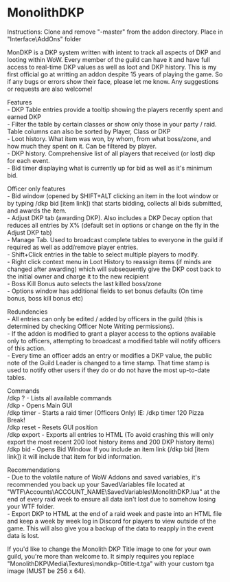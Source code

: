 # MonolithDKP

Instructions: Clone and remove "-master" from the addon directory. Place in "Interface\AddOns" folder  

MonDKP is a DKP system written with intent to track all aspects of DKP and looting within WoW. Every member of the guild can have it and have full access to real-time DKP values as well as loot and DKP history.
This is my first official go at writting an addon despite 15 years of playing the game. So if any bugs or errors show their face, please let me know. Any suggestions or requests are also welcome!  
  
Features  
	- DKP Table entries provide a tooltip showing the players recently spent and earned DKP  
	- Filter the table by certain classes or show only those in your party / raid. Table columns can also be sorted by Player, Class or DKP  
	- Loot history. What item was won, by whom, from what boss/zone, and how much they spent on it. Can be filtered by player.  
	- DKP history. Comprehensive list of all players that received (or lost) dkp for each event.  
	- Bid timer displaying what is currently up for bid as well as it's minimum bid.  
  
Officer only features  
	- Bid window (opened by SHIFT+ALT clicking an item in the loot window or by typing /dkp bid [item link]) that starts bidding, collects all bids submitted, and awards the item.  
	- Adjust DKP tab (awarding DKP). Also includes a DKP Decay option that reduces all entries by X% (default set in options or change on the fly in the Adjust DKP tab)   
	- Manage Tab. Used to broadcast complete tables to everyone in the guild if required as well as add/remove player entries.  
	- Shift+Click entries in the table to select multiple players to modify.  
	- Right click context menu in Loot History to reassign items (if minds are changed after awarding) which will subsequently give the DKP cost back to the initial owner and charge it to the new recipient  
	- Boss Kill Bonus auto selects the last killed boss/zone  
	- Options window has additional fields to set bonus defaults (On time bonus, boss kill bonus etc)  
  
Redundencies  
	- All entries can only be edited / added by officers in the guild (this is determined by checking Officer Note Writing permissions).  
	- If the addon is modified to grant a player access to the options available only to officers, attempting to broadcast a modified table will notify officers of this action.  
	- Every time an officer adds an entry or modifies a DKP value, the public note of the Guild Leader is changed to a time stamp. That time stamp is used to notify other users if they do or do not have the most up-to-date tables.  
  
Commands  
	/dkp ?  	- Lists all available commands  
	/dkp 		- Opens Main GUI  
	/dkp timer	- Starts a raid timer (Officers Only) IE: /dkp timer 120 Pizza Break!  
	/dkp reset 	- Resets GUI position  
	/dkp export - Exports all entries to HTML (To avoid crashing this will only export the most recent 200 loot history items and 200 DKP history items)  
	/dkp bid 	- Opens Bid Window. If you include an item link (/dkp bid [item link]) it will include that item for bid information.  
  
Recommendations  
	- Due to the volatile nature of WoW Addons and saved variables, it's recommended you back up your SavedVariables file located at "WTF\Accounts\ACCOUNT_NAME\SavedVariables\MonolithDKP.lua" at the end of every raid week to ensure all data
	  isn't lost due to somehow losing your WTF folder.  
	- Export DKP to HTML at the end of a raid week and paste into an HTML file and keep a week by week log in Discord for players to view outside of the game. This will also give you a backup of the data to reapply in the event data is lost.  
  
If you'd like to change the Monolith DKP Title image to one for your own guild, you're more than welcome to. It simply requires you replace "MonolithDKP\Media\Textures\mondkp-0title-t.tga" with your custom tga image (MUST be 256 x 64).
